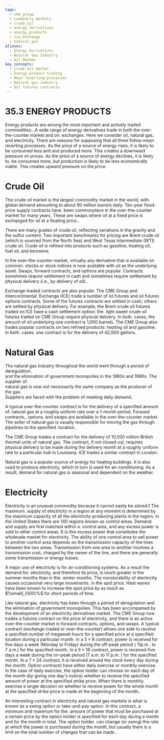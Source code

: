 ```yaml
---
tags:
  - cme_group
  - commodity_markets
  - crude_oil
  - energy_derivatives
  - energy_products
  - ice_exchange
  - natural_gas
aliases:
  - Energy Derivatives
  - Natural Gas Industry
  - Oil Market
key_concepts:
  - Crude oil market
  - Energy product trading
  - Mean reverting processes
  - Natural gas industry
  - Oil futures contracts
---
```


# 35.3 ENERGY PRODUCTS  

Energy products are among the most important and actively traded commodities.. A wide range of energy derivatives trade in both the over-the-counter market and on. exchanges. Here we consider oil, natural gas, and electricity. There are reasons for supposing that all three follow mean reverting processes. As the price of a source of energy rises, it is likely to be consumed less and and produced more. This creates a downward pressure on prices. As the price of a source of energy declines, it is likely to. be consumed more, but production is likely to be less economically viable. This creates upward pressure on the price.  

# Crude Oil  

The crude oil market is the largest commodity market in the world, with global demand amounting to about 90 million barrels daily. Ten-year fixed-price supply contracts have. been commonplace in the over-the-counter market for many years. These are swaps where oil at a fixed price is exchanged for oil at a floating price..  

There are many grades of crude oil, reflecting variations in the gravity and the sulfur content. Two important benchmarks for pricing are Brent crude oil (which is sourced from the North Sea) and West Texas Intermediate (WTI) crude oil. Crude oil is refined into products such as gasoline, heating oil, fuel oil, and kerosene.  

In the over-the-counter market, virtually any derivative that is available on common. stocks or stock indices is now available with oil as the underlying asset. Swaps, forward contracts, and options are popular. Contracts sometimes require settlement in cash and sometimes require settlement by physical delivery (i.e., by delivery of oil)..  

Exchange-traded contracts are also popular. The CME Group and Intercontinental. Exchange (ICE) trade a number of oil futures and oil futures options contracts. Some of the futures contracts are settled in cash; others are settled by physical delivery. For example, the Brent crude oil futures traded on ICE have a cash settlement option; the. light sweet crude oil futures traded on CME Group require physical delivery. In both. cases, the amount of oil underlying one contract is 1,000 barrels. The CME Group also trades popular contracts on two refined products: heating oil and gasoline. In both. cases, one contract is for the delivery of 42,000 gallons.  

# Natural Gas  

The natural gas industry throughout the world went through a period of deregulation.   
and the elimination of government monopolies in the 1980s and 1990s. The supplier of.   
natural gas is now not necessarily the same company as the producer of the gas.   
Suppliers are faced with the problem of meeting daily demand..  

A typical over-the-counter contract is for the delivery of a specified amount of. natural gas at a roughly uniform rate over a 1-month period. Forward contracts,. options, and swaps are available in the over-the-counter market. The seller of natural gas is usually responsible for moving the gas through pipelines to the specified. location.  

The CME Group trades a contract for the delivery of 10,000 million British thermal units of natural gas. The contract, if not closed out, requires physical delivery to be made during the delivery month at a roughly uniform rate to a particular hub in Louisiana. ICE trades a similar contract in London.  

Natural gas is a popular source of energy for heating buildings. It is also used to produce electricity, which in turn is used for air-conditioning. As a result, demand for natural gas is seasonal and dependent on the weather.  

# Electricity  

Electricity is an unusual commodity because it cannot easily be stored.1 The maximum. supply of electricity in a region at any moment is determined by the maximum capacity of all the electricity-producing plants in the region. In the United States there are 140 regions known as control areas. Demand and supply are first matched within a. control area, and any excess power is sold to other control areas. It is this excess power that constitutes the wholesale market for electricity. The ability of one control area to sell power to another control area depends on the transmission capacity of the lines between the two areas. Transmission from one area to another involves a transmission cost, charged by the owner of the line, and there are generally some transmission or energy losses.  

A major use of electricity is for air-conditioning systems. As a result the demand for. electricity, and therefore its price, is much greater in the summer months than in the. winter months. The nonstorability of electricity causes occasional very large movements. in the spot price. Heat waves have been known to increase the spot price by as much as $1\small{,}000\%$ for short periods of time.  

Like natural gas, electricity has been through a period of deregulation and the elimination of government monopolies. This has been accompanied by the development of an electricity derivatives market. The CME Group now trades a futures contract on the price of electricity, and there is an active over-the-counter market in forward contracts, options, and swaps. A typical contract (exchange-traded or over-the-counter) allows one side to receive a specified number of megawatt hours for a specified price at a specified location during a particular month. In a $5\times8$ contract, power is received for five days a week (Monday to Friday) during the off-peak period ( $11\mathrm{p.m}$ . to 7 a.m.) for the specified month. In a $5\times16$ contract, power is received five days a week during the on-peak period (7 a.m. to $11{\mathrm{~p.m.}}$ ) for the specified month. In a $7\times24$ contract, it is received around the clock every day during the month. Option contracts have either daily exercise or monthly exercise. In the case of daily exercise, the option holder can choose on each day of the month (by giving one day's notice) whether to receive the specified amount of power at the specified strike price. When there is monthly exercise a single decision on whether to receive power for the whole month at the specified strike price is made at the beginning of the month..  

An interesting contract in electricity and natural gas markets is what is known as a swing option or take-and-pay option. In this contract, a minimum and maximum for the. amount of power that must be purchased at a certain price by the option holder is specified for each day during a month and for the month in total. The option holder. can change (or swing) the rate at which the power is purchased during the month, but usually there is a limit on the total number of changes that can be made..  
